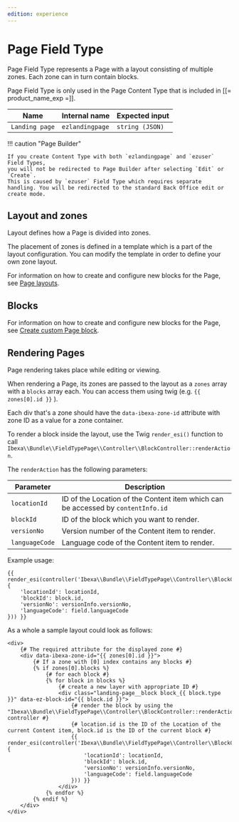 ```yaml
---
edition: experience
---
```


# Page Field Type

Page Field Type represents a Page with a layout consisting of multiple zones. Each zone can in turn contain blocks.

Page Field Type is only used in the Page Content Type that is included in [[= product_name_exp =]].

| Name           | Internal name   | Expected input  |
|----------------|-----------------|-----------------|
| `Landing page` | `ezlandingpage` | `string (JSON)` |

!!! caution "Page Builder"

    If you create Content Type with both `ezlandingpage` and `ezuser` Field Types,
    you will not be redirected to Page Builder after selecting `Edit` or `Create`.
    This is caused by `ezuser` Field Type which requires separate handling. You will be redirected to the standard Back Office edit or create mode.

## Layout and zones

Layout defines how a Page is divided into zones.

The placement of zones is defined in a template which is a part of the layout configuration. You can modify the template in order to define your own zone layout.

For information on how to create and configure new blocks for the Page, see [Page layouts](render_page.md#render-a-layout).

## Blocks

For information on how to create and configure new blocks for the Page, see [Create custom Page block](create_custom_page_block.md).

## Rendering Pages

Page rendering takes place while editing or viewing.

When rendering a Page, its zones are passed to the layout as a `zones` array with a `blocks` array each. You can access them using twig (e.g. `{{ zones[0].id }}` ).

Each div that's a zone should have the `data-ibexa-zone-id` attribute with zone ID as a value for a zone container.

To render a block inside the layout, use the Twig `render_esi()` function to call `Ibexa\\Bundle\\FieldTypePage\\Controller\\BlockController::renderAction`.

The `renderAction` has the following parameters:

|Parameter|Description|
|---------|-----------|
|`locationId`|ID of the Location of the Content item which can be accessed by `contentInfo.id`|
|`blockId`|ID of the block which you want to render.|
|`versionNo`|Version number of the Content item to render.|
|`languageCode`|Language code of the Content item to render.|

Example usage:

``` html+twig
{{ render_esi(controller('Ibexa\\Bundle\\FieldTypePage\\Controller\\BlockController::renderAction', {
    'locationId': locationId,
    'blockId': block.id,
    'versionNo': versionInfo.versionNo,
    'languageCode': field.languageCode
})) }}
```

As a whole a sample layout could look as follows:

``` html+twig
<div>
    {# The required attribute for the displayed zone #}
    <div data-ibexa-zone-id="{{ zones[0].id }}">
        {# If a zone with [0] index contains any blocks #}
        {% if zones[0].blocks %}
            {# for each block #}
            {% for block in blocks %}
                {# create a new layer with appropriate ID #}
                <div class="landing-page__block block_{{ block.type }}" data-ez-block-id="{{ block.id }}">
                    {# render the block by using the "Ibexa\\Bundle\\FieldTypePage\\Controller\\BlockController::renderAction" controller #}
                    {# location.id is the ID of the Location of the current Content item, block.id is the ID of the current block #}
                    {{ render_esi(controller('Ibexa\\Bundle\\FieldTypePage\\Controller\\BlockController::renderAction', {
                        'locationId': locationId,
                        'blockId': block.id,
                        'versionNo': versionInfo.versionNo,
                        'languageCode': field.languageCode
                    })) }}
                </div>
            {% endfor %}
        {% endif %}
    </div>
</div>
```
